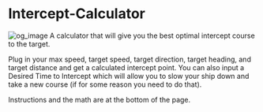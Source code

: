 # Intercept-Calculator
![og_image](https://interceptcourse.app/images/og_image.png)
A calculator that will give you the best optimal intercept course to the target. 

Plug in your max speed, target speed, target direction, target heading, and target distance and get a calculated intercept point. 
You can also input a Desired Time to Intercept which will allow you to slow your ship down and take a new course (if for some reason you need to do that).

Instructions and the math are at the bottom of the page. 
